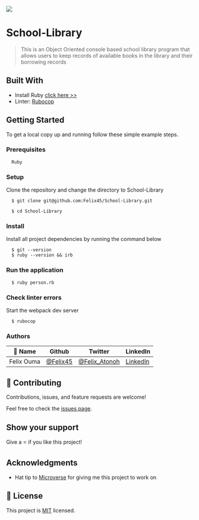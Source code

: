 ![](https://img.shields.io/badge/Microverse-blueviolet)

# School-Library

> This is an Object Oriented console based school library program that allows users to keep records of available books in the library and their borrowing records


## Built With

- Install Ruby [click here >>](https://linuxtut.com/install-ruby-on-ubuntu-20.04-with-rbenv-e419f/)
- Linter: [Rubocop](https://rubocop.org/)

## Getting Started

To get a local copy up and running follow these simple example steps.

### Prerequisites
```
  Ruby 
```
### Setup
Clone the repository and change the directory to School-Library

``` 
  $ git clone git@github.com:Felix45/School-Library.git

  $ cd School-Library
```

### Install
Install all project dependencies by running the command below
 
``` 
  $ git --version
  $ ruby --version && irb
```

### Run the application
```
  $ ruby person.rb
```
### Check linter errors
Start the webpack dev server
``` 
  $ rubocop
```


### Authors

| 👤 Name | Github | Twitter | LinkedIn |
|------|--------|---------|----------|
|Felix Ouma|[@Felix45](https://github.com/Felix45)|[@Felix_Atonoh](https://twitter.com/Felix_Atonoh)|[LinkedIn](https://www.linkedin.com/in/felix-ouma-639766b0/)|


## 🤝 Contributing

Contributions, issues, and feature requests are welcome!

Feel free to check the [issues page](https://github.com/felix45/School-Library/issues).

## Show your support

Give a ⭐️ if you like this project!

## Acknowledgments

- Hat tip to [Microverse](https://bit.ly/MicroverseTN) for giving me this project to work on

## 📝 License

This project is [MIT](./MIT.md) licensed.
